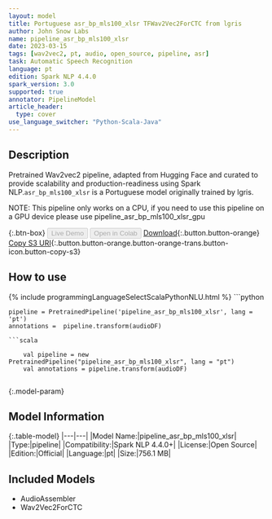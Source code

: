 ```yaml
---
layout: model
title: Portuguese asr_bp_mls100_xlsr TFWav2Vec2ForCTC from lgris
author: John Snow Labs
name: pipeline_asr_bp_mls100_xlsr
date: 2023-03-15
tags: [wav2vec2, pt, audio, open_source, pipeline, asr]
task: Automatic Speech Recognition
language: pt
edition: Spark NLP 4.4.0
spark_version: 3.0
supported: true
annotator: PipelineModel
article_header:
  type: cover
use_language_switcher: "Python-Scala-Java"
---
```


## Description

Pretrained Wav2vec2  pipeline, adapted from Hugging Face and curated to provide scalability and production-readiness using Spark NLP.`asr_bp_mls100_xlsr` is a Portuguese model originally trained by lgris.

NOTE: This pipeline only works on a CPU, if you need to use this pipeline on a GPU device please use pipeline_asr_bp_mls100_xlsr_gpu

{:.btn-box}
<button class="button button-orange" disabled>Live Demo</button>
<button class="button button-orange" disabled>Open in Colab</button>
[Download](https://s3.amazonaws.com/auxdata.johnsnowlabs.com/public/models/pipeline_asr_bp_mls100_xlsr_pt_4.4.0_3.0_1678904437476.zip){:.button.button-orange}
[Copy S3 URI](s3://auxdata.johnsnowlabs.com/public/models/pipeline_asr_bp_mls100_xlsr_pt_4.4.0_3.0_1678904437476.zip){:.button.button-orange.button-orange-trans.button-icon.button-copy-s3}

## How to use



<div class="tabs-box" markdown="1">
{% include programmingLanguageSelectScalaPythonNLU.html %}
```python

    pipeline = PretrainedPipeline('pipeline_asr_bp_mls100_xlsr', lang = 'pt')
    annotations =  pipeline.transform(audioDF)
    
```
```scala

    val pipeline = new PretrainedPipeline("pipeline_asr_bp_mls100_xlsr", lang = "pt")
    val annotations = pipeline.transform(audioDF)
    
```
</div>

{:.model-param}
## Model Information

{:.table-model}
|---|---|
|Model Name:|pipeline_asr_bp_mls100_xlsr|
|Type:|pipeline|
|Compatibility:|Spark NLP 4.4.0+|
|License:|Open Source|
|Edition:|Official|
|Language:|pt|
|Size:|756.1 MB|

## Included Models

- AudioAssembler
- Wav2Vec2ForCTC